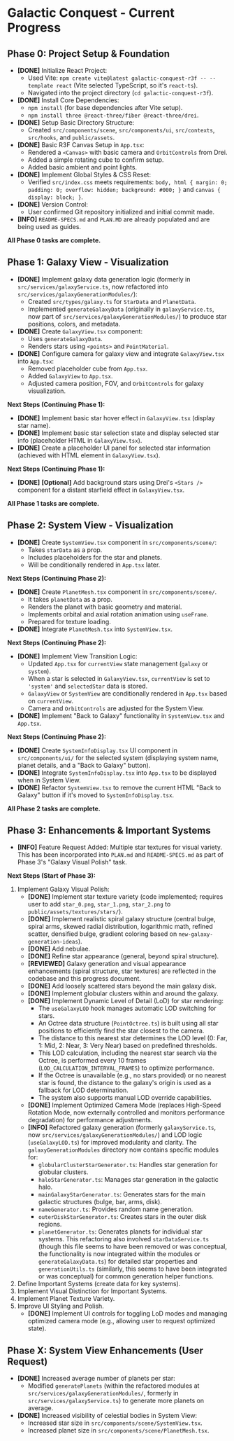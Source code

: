# Galactic Conquest - Current Progress

## Phase 0: Project Setup & Foundation

- **[DONE]** Initialize React Project:
    - Used Vite: `npm create vite@latest galactic-conquest-r3f -- --template react` (Vite selected TypeScript, so it's `react-ts`).
    - Navigated into the project directory (`cd galactic-conquest-r3f`).
- **[DONE]** Install Core Dependencies:
    - `npm install` (for base dependencies after Vite setup).
    - `npm install three @react-three/fiber @react-three/drei`.
- **[DONE]** Setup Basic Directory Structure:
    - Created `src/components/scene`, `src/components/ui`, `src/contexts`, `src/hooks`, and `public/assets`.
- **[DONE]** Basic R3F Canvas Setup in `App.tsx`:
    - Rendered a `<Canvas>` with basic camera and `OrbitControls` from Drei.
    - Added a simple rotating cube to confirm setup.
    - Added basic ambient and point lights.
- **[DONE]** Implement Global Styles & CSS Reset:
    - Verified `src/index.css` meets requirements: `body, html { margin: 0; padding: 0; overflow: hidden; background: #000; }` and `canvas { display: block; }`.
- **[DONE]** Version Control:
    - User confirmed Git repository initialized and initial commit made.
- **[INFO]** `README-SPECS.md` and `PLAN.MD` are already populated and are being used as guides.

**All Phase 0 tasks are complete.**

## Phase 1: Galaxy View - Visualization

- **[DONE]** Implement galaxy data generation logic (formerly in `src/services/galaxyService.ts`, now refactored into `src/services/galaxyGenerationModules/`):
    - Created `src/types/galaxy.ts` for `StarData` and `PlanetData`.
    - Implemented `generateGalaxyData` (originally in `galaxyService.ts`, now part of `src/services/galaxyGenerationModules/`) to produce star positions, colors, and metadata.
- **[DONE]** Create `GalaxyView.tsx` component:
    - Uses `generateGalaxyData`.
    - Renders stars using `<points>` and `PointMaterial`.
- **[DONE]** Configure camera for galaxy view and integrate `GalaxyView.tsx` into `App.tsx`:
    - Removed placeholder cube from `App.tsx`.
    - Added `GalaxyView` to `App.tsx`.
    - Adjusted camera position, FOV, and `OrbitControls` for galaxy visualization.

**Next Steps (Continuing Phase 1):**
- **[DONE]** Implement basic star hover effect in `GalaxyView.tsx` (display star name).
- **[DONE]** Implement basic star selection state and display selected star info (placeholder HTML in `GalaxyView.tsx`).
- **[DONE]** Create a placeholder UI panel for selected star information (achieved with HTML element in `GalaxyView.tsx`).

**Next Steps (Continuing Phase 1):**
- **[DONE]** **[Optional]** Add background stars using Drei's `<Stars />` component for a distant starfield effect in `GalaxyView.tsx`.

**All Phase 1 tasks are complete.**

## Phase 2: System View - Visualization

- **[DONE]** Create `SystemView.tsx` component in `src/components/scene/`:
    - Takes `starData` as a prop.
    - Includes placeholders for the star and planets.
    - Will be conditionally rendered in `App.tsx` later.

**Next Steps (Continuing Phase 2):**
- **[DONE]** Create `PlanetMesh.tsx` component in `src/components/scene/`.
   - It takes `planetData` as a prop.
   - Renders the planet with basic geometry and material.
   - Implements orbital and axial rotation animation using `useFrame`.
   - Prepared for texture loading.
- **[DONE]** Integrate `PlanetMesh.tsx` into `SystemView.tsx`.

**Next Steps (Continuing Phase 2):**
- **[DONE]** Implement View Transition Logic:
   - Updated `App.tsx` for `currentView` state management (`galaxy` or `system`).
   - When a star is selected in `GalaxyView.tsx`, `currentView` is set to `'system'` and `selectedStar` data is stored.
   - `GalaxyView` or `SystemView` are conditionally rendered in `App.tsx` based on `currentView`.
   - Camera and `OrbitControls` are adjusted for the System View.
- **[DONE]** Implement "Back to Galaxy" functionality in `SystemView.tsx` and `App.tsx`.

**Next Steps (Continuing Phase 2):**
- **[DONE]** Create `SystemInfoDisplay.tsx` UI component in `src/components/ui/` for the selected system (displaying system name, planet details, and a "Back to Galaxy" button).
- **[DONE]** Integrate `SystemInfoDisplay.tsx` into `App.tsx` to be displayed when in System View.
- **[DONE]** Refactor `SystemView.tsx` to remove the current HTML "Back to Galaxy" button if it's moved to `SystemInfoDisplay.tsx`.

**All Phase 2 tasks are complete.**

## Phase 3: Enhancements & Important Systems

- **[INFO]** Feature Request Added: Multiple star textures for visual variety. This has been incorporated into `PLAN.md` and `README-SPECS.md` as part of Phase 3's "Galaxy Visual Polish" task.

**Next Steps (Start of Phase 3):**
1. Implement Galaxy Visual Polish:
    - **[DONE]** Implement star texture variety (code implemented; requires user to add `star_0.png`, `star_1.png`, `star_2.png` to `public/assets/textures/stars/`).
    - **[DONE]** Implement realistic spiral galaxy structure (central bulge, spiral arms, skewed radial distribution, logarithmic math, refined scatter, densified bulge, gradient coloring based on `new-galaxy-generation-ideas`).
    - **[DONE]** Add nebulae.
    - **[DONE]** Refine star appearance (general, beyond spiral structure).
    - **[REVIEWED]** Galaxy generation and visual appearance enhancements (spiral structure, star textures) are reflected in the codebase and this progress document.
    - **[DONE]** Add loosely scattered stars beyond the main galaxy disk.
    - **[DONE]** Implement globular clusters within and around the galaxy.
    - **[DONE]** Implement Dynamic Level of Detail (LoD) for star rendering:
        - The `useGalaxyLOD` hook manages automatic LOD switching for stars.
        - An Octree data structure (`PointOctree.ts`) is built using all star positions to efficiently find the star closest to the camera.
        - The distance to this nearest star determines the LOD level (0: Far, 1: Mid, 2: Near, 3: Very Near) based on predefined thresholds.
        - This LOD calculation, including the nearest star search via the Octree, is performed every 10 frames (`LOD_CALCULATION_INTERVAL_FRAMES`) to optimize performance.
        - If the Octree is unavailable (e.g., no stars provided) or no nearest star is found, the distance to the galaxy's origin is used as a fallback for LOD determination.
        - The system also supports manual LOD override capabilities.
    - **[DONE]** Implement Optimized Camera Mode (replaces High-Speed Rotation Mode, now externally controlled and monitors performance degradation) for performance adjustments.
    - **[INFO]** Refactored galaxy generation (formerly `galaxyService.ts`, now `src/services/galaxyGenerationModules/`) and LOD logic (`useGalaxyLOD.ts`) for improved modularity and clarity. The `galaxyGenerationModules` directory now contains specific modules for:
        - `globularClusterStarGenerator.ts`: Handles star generation for globular clusters.
        - `haloStarGenerator.ts`: Manages star generation in the galactic halo.
        - `mainGalaxyStarGenerator.ts`: Generates stars for the main galactic structures (bulge, bar, arms, disk).
        - `nameGenerator.ts`: Provides random name generation.
        - `outerDiskStarGenerator.ts`: Creates stars in the outer disk regions.
        - `planetGenerator.ts`: Generates planets for individual star systems.
    This refactoring also involved `starDataService.ts` (though this file seems to have been removed or was conceptual, the functionality is now integrated within the modules or `generateGalaxyData.ts`) for detailed star properties and `generationUtils.ts` (similarly, this seems to have been integrated or was conceptual) for common generation helper functions.
2. Define Important Systems (create data for key systems).
3. Implement Visual Distinction for Important Systems.
4. Implement Planet Texture Variety.
5. Improve UI Styling and Polish.
    - **[DONE]** Implement UI controls for toggling LoD modes and managing optimized camera mode (e.g., allowing user to request optimized state).

## Phase X: System View Enhancements (User Request)

- **[DONE]** Increased average number of planets per star:
    - Modified `generatePlanets` (within the refactored modules at `src/services/galaxyGenerationModules/`, formerly in `src/services/galaxyService.ts`) to generate more planets on average.
- **[DONE]** Increased visibility of celestial bodies in System View:
    - Increased star size in `src/components/scene/SystemView.tsx`.
    - Increased planet size in `src/components/scene/PlanetMesh.tsx`.